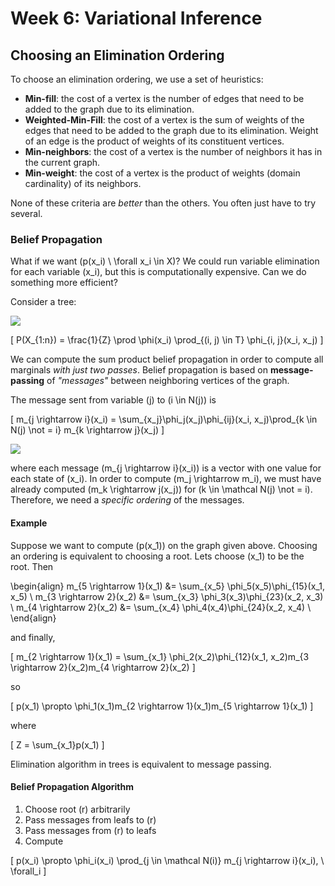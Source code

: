 # Week 6: Variational Inference

## Choosing an Elimination Ordering

To choose an elimination ordering, we use a set of heuristics:

- __Min-fill__: the cost of a vertex is the number of edges that need to be added to the graph due to its elimination.
- __Weighted-Min-Fill__: the cost of a vertex is the sum of weights of the edges that need to be added to the graph due to its elimination. Weight of an edge is the product of weights of its constituent vertices.
- __Min-neighbors__: the cost of a vertex is the number of neighbors it has in the current graph.
- __Min-weight__: the cost of a vertex is the product of weights (domain cardinality) of its neighbors.

None of these criteria are _better_ than the others. You often just have to try several.

### Belief Propagation

What if we want \(p(x_i) \ \forall x_i \in X\)? We could run variable elimination for each variable \(x_i\), but this is computationally expensive. Can we do something more efficient?

Consider a tree:

![](../img/lecture_6_1.png)

\[
P(X_{1:n}) = \frac{1}{Z} \prod \phi(x_i) \prod_{(i, j) \in T} \phi_{i, j}(x_i, x_j)
\]

We can compute the sum product belief propagation in order to compute all marginals _with just two passes_. Belief propagation is based on **message-passing** of _"messages"_ between neighboring vertices of the graph.

The message sent from variable \(j\) to \(i \in N(j)\) is

\[
m_{j \rightarrow i}(x_i) = \sum_{x_j}\phi_j(x_j)\phi_{ij}(x_i, x_j)\prod_{k \in N(j) \not = i} m_{k \rightarrow j}(x_j)
\]

![](../img/lecture_6_2.png)

where each message \(m_{j \rightarrow i}(x_i)\) is a vector with one value for each state of \(x_i\). In order to compute \(m_j \rightarrow m_i\), we must have already computed \(m_k \rightarrow j(x_j)\) for \(k \in \mathcal N(j) \not = i\). Therefore, we need a _specific ordering_ of the messages.

#### Example

Suppose we want to compute \(p(x_1)\) on the graph given above. Choosing an ordering is equivalent to choosing a root. Lets choose \(x_1\) to be the root. Then

\begin{align}
  m_{5 \rightarrow 1}(x_1) &= \sum_{x_5} \phi_5(x_5)\phi_{15}(x_1, x_5) \\
  m_{3 \rightarrow 2}(x_2) &= \sum_{x_3} \phi_3(x_3)\phi_{23}(x_2, x_3) \\
  m_{4 \rightarrow 2}(x_2) &= \sum_{x_4} \phi_4(x_4)\phi_{24}(x_2, x_4) \\
\end{align}

and finally,

\[
m_{2 \rightarrow 1}(x_1) = \sum_{x_1} \phi_2(x_2)\phi_{12}(x_1, x_2)m_{3 \rightarrow 2}(x_2)m_{4 \rightarrow 2}(x_2)
\]

so

\[
p(x_1) \propto \phi_1(x_1)m_{2 \rightarrow 1}(x_1)m_{5 \rightarrow 1}(x_1)
\]

where

\[
Z = \sum_{x_1}p(x_1)
\]

Elimination algorithm in trees is equivalent to message passing.

#### Belief Propagation Algorithm

1. Choose root \(r\) arbitrarily
2. Pass messages from leafs to \(r\)
3. Pass messages from \(r\) to leafs
4. Compute

\[
p(x_i) \propto \phi_i(x_i) \prod_{j \in \mathcal N(i)} m_{j \rightarrow i}(x_i), \ \forall_i 
\]
